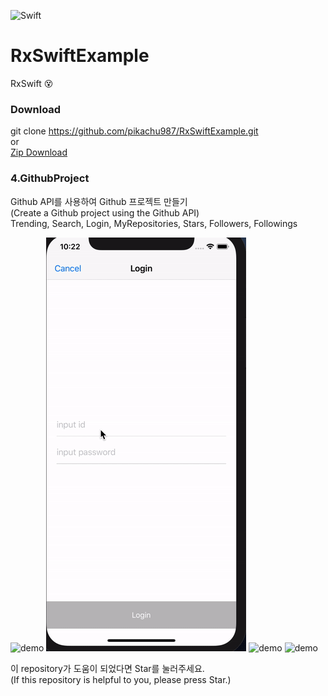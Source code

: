 ![Swift](https://img.shields.io/badge/Swift-4.2-orange.svg)

# RxSwiftExample
RxSwift 😵

### Download

git clone https://github.com/pikachu987/RxSwiftExample.git
<br>
or
<br>
[Zip Download](https://github.com/pikachu987/RxSwiftExample/archive/master.zip)

### 4.GithubProject

Github API를 사용하여 Github 프로젝트 만들기<br>
(Create a Github project using the Github API)<br>
Trending, Search, Login, MyRepositories, Stars, Followers, Followings<br>

![demo](./img/1.gif)
![demo](./img/2.gif)
![demo](./img/3.gif)
![demo](./img/4.gif)

이 repository가 도움이 되었다면 Star를 눌러주세요.<br>
(If this repository is helpful to you, please press Star.)
